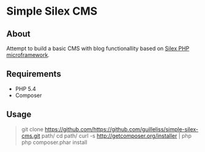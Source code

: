 Simple Silex CMS
====================


About
---------------------
Attempt to build a basic CMS with blog functionallity based on [Silex PHP microframework](http://silex.sensiolabs.org).  

Requirements
---------------------
* PHP 5.4
* Composer

Usage
---------------------

> git clone https://github.com/https://github.com/guilleliss/simple-silex-cms.git path/
> cd path/
> curl -s http://getcomposer.org/installer | php
> php composer.phar install
